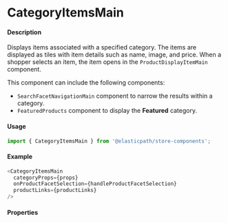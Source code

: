 # CategoryItemsMain

#### Description

Displays items associated with a specified category. The items are displayed as tiles with item details such as name, image, and price. When a shopper selects an item, the item opens in the `ProductDisplayItemMain` component.

This component can include the following components:

- `SearchFacetNavigationMain` component to narrow the results within a category.
- `FeaturedProducts` component to display the **Featured** category.

#### Usage

```js
import { CategoryItemsMain } from '@elasticpath/store-components';
```

#### Example

```js
<CategoryItemsMain
  categoryProps={props}
  onProductFacetSelection={handleProductFacetSelection}
  productLinks={productLinks}
/>
```

#### Properties

<!-- PROPS -->
